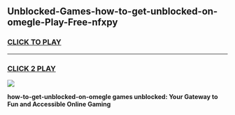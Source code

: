
## Unblocked-Games-how-to-get-unblocked-on-omegle-Play-Free-nfxpy
<h3>
<a href="https://premium76.site?title=how-to-get-unblocked-on-omegle&ref=12A">CLICK TO PLAY</a></h3>
<hr>

<h3>
<a href="https://premium76.site?title=how-to-get-unblocked-on-omegle&ref=12A">CLICK 2 PLAY</a>
  
</h3>

<a href="https://premium76.site?title=how-to-get-unblocked-on-omegle&ref=12A"><img src="https://clearcache.store/games.png"></a>


**how-to-get-unblocked-on-omegle games unblocked: Your Gateway to Fun and Accessible Online Gaming**
